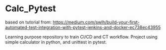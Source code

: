 # Calc_Pytest
based on tutorial from: https://medium.com/swlh/build-your-first-automated-test-integration-with-pytest-jenkins-and-docker-ec738ec43955

Learning purpose repository to train CI/CD and CT workflow. 
Project using simple calculator in python, and  unittest in pytest.





